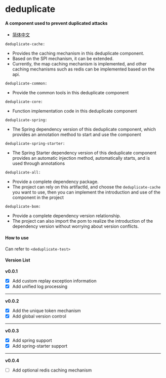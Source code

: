 # deduplicate
#### A component used to prevent duplicated attacks
* [简体中文](README.md)

`deduplicate-cache: `
 - Provides the caching mechanism in this deduplicate component. 
 - Based on the SPI mechanism, it can be extended. 
 - Currently, the map caching mechanism is implemented, and other caching mechanisms such as redis can be implemented based on the api.
  
`deduplicate-common: `
 - Provide the common tools in this deduplicate component 

`deduplicate-core: `
 - Function implementation code in this deduplicate component 

`deduplicate-spring: `
- The Spring dependency version of this deduplicate component, which provides an annotation method to start and use the component

`deduplicate-spring-starter: `
- The Spring Starter dependency version of this deduplicate component provides an automatic injection method, automatically starts, and is used through annotations

`deduplicate-all: `
 - Provide a complete dependency package.
 - The project can rely on this artifactId, and choose the `deduplicate-cache` you want to use, then you can implement the introduction and use of the component in the project 

`deduplicate-bom: `
 - Provide a complete dependency version relationship. 
 - The project can also import the pom to realize the introduction of the dependency version without worrying about version conflicts. 

#### How to use
Can refer to  `<deduplicate-test>`

#### Version List
**v0.0.1**
- [X] Add custom replay exception information
- [X] Add unified log processing
***
**v0.0.2**
- [X] Add the unique token mechanism
- [X] Add global version control
***
**v0.0.3**
- [x] Add spring support
- [x] Add spring-starter support
***
**v0.0.4**
- [ ] Add optional redis caching mechanism